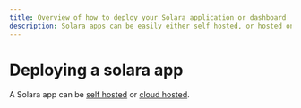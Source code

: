 ```yaml
---
title: Overview of how to deploy your Solara application or dashboard
description: Solara apps can be easily either self hosted, or hosted on a variety of cloud platforms.
---
```

# Deploying a solara app

A Solara app can be [self hosted](/documentation/getting_started/deploying/self-hosted) or [cloud hosted](/documentation/getting_started/deploying/cloud-hosted).

